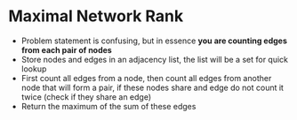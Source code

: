 # Maximal Network Rank
* Problem statement is confusing, but in essence **you are counting edges from each pair of nodes**
* Store nodes and edges in an adjacency list, the list will be a set for quick lookup
* First count all edges from a node, then count all edges from another node that will form a pair, if these nodes share and edge do not count it twice (check if they share an edge)
* Return the maximum of the sum of these edges